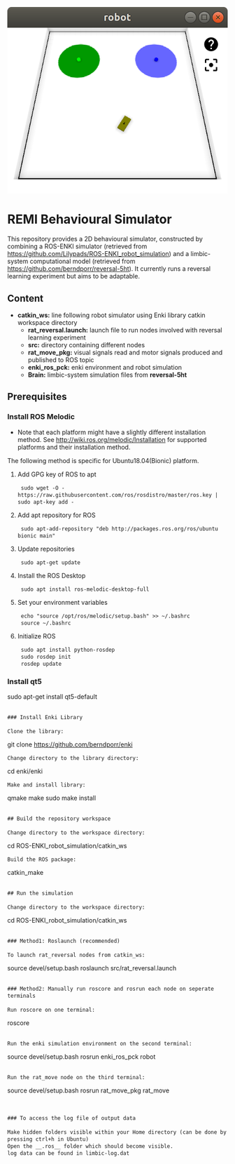 ![Alt text](https://github.com/JoMiCos/ROS-ENKI_Murine-Inspired_Behavioural_Simulation/blob/master/SimInAction.png)


# REMI Behavioural Simulator

This repository provides a 2D behavioural simulator, constructed by combining a ROS-ENKI simulator (retrieved from https://github.com/Lilypads/ROS-ENKI_robot_simulation) and a limbic-system computational model (retrieved from https://github.com/berndporr/reversal-5ht). It currently runs a reversal learning experiment but aims to be adaptable.

## Content
* __catkin_ws:__ line following robot simulator using Enki library catkin workspace directory
  * __rat_reversal.launch:__ launch file to run nodes involved with reversal learning experiment
  * __src:__ directory containing different nodes
  * __rat_move_pkg:__ visual signals read and motor signals produced and published to ROS topic 
  * __enki_ros_pck:__ enki environment and robot simulation
   * __Brain:__ limbic-system simulation files from __reversal-5ht__
     

## Prerequisites

### Install ROS Melodic

 * Note that each platform might have a slightly different installation method.
 See http://wiki.ros.org/melodic/Installation for supported platforms and their installation method.

The following method is specific for Ubuntu18.04(Bionic) platform.

1. Add GPG key of ROS to apt

        sudo wget -O - https://raw.githubusercontent.com/ros/rosdistro/master/ros.key | sudo apt-key add -

2. Add apt repository for ROS

        sudo apt-add-repository "deb http://packages.ros.org/ros/ubuntu bionic main"

3. Update repositories

        sudo apt-get update

4. Install the ROS Desktop

        sudo apt install ros-melodic-desktop-full

5. Set your environment variables

        echo "source /opt/ros/melodic/setup.bash" >> ~/.bashrc
        source ~/.bashrc

6. Initialize ROS

        sudo apt install python-rosdep
        sudo rosdep init
        rosdep update
        
### Install qt5

sudo apt-get install qt5-default
```

### Install Enki Library

Clone the library:
```
git clone https://github.com/berndporr/enki
```
Change directory to the library directory:
```
cd enki/enki
```
Make and install library:
```
qmake
make
sudo make install
```

## Build the repository workspace

Change directory to the workspace directory:
```
cd ROS-ENKI_robot_simulation/catkin_ws
```
Build the ROS package:
```
catkin_make
```

## Run the simulation

Change directory to the workspace directory:
```
cd ROS-ENKI_robot_simulation/catkin_ws
```

### Method1: Roslaunch (recommended) 

To launch rat_reversal nodes from catkin_ws:
```
source devel/setup.bash
roslaunch src/rat_reversal.launch
```

### Method2: Manually run roscore and rosrun each node on seperate terminals

Run roscore on one terminal:
```
roscore
```

Run the enki simulation environment on the second terminal:
```
source devel/setup.bash
rosrun enki_ros_pck robot
```

Run the rat_move node on the third terminal:
```
source devel/setup.bash
rosrun rat_move_pkg rat_move
```


### To access the log file of output data

Make hidden folders visible within your Home directory (can be done by pressing ctrl+h in Ubuntu)
Open the __.ros__ folder which should become visible.
log data can be found in limbic-log.dat


